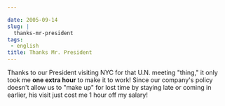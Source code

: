 ```yaml
---

date: 2005-09-14
slug: |
  thanks-mr-president
tags:
 - english
title: Thanks Mr. President
---
```


Thanks to our President visiting NYC for that U.N. meeting "thing," it
only took me **one extra hour** to make it to work! Since our company's
policy doesn't allow us to "make up" for lost time by staying late or
coming in earlier, his visit just cost me 1 hour off my salary!
